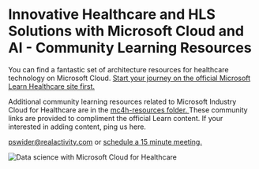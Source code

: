 # Innovative Healthcare and HLS Solutions with Microsoft Cloud and AI - Community Learning Resources

You can find a fantastic set of architecture resources for healthcare technology on Microsoft Cloud. [Start your journey on the official Microsoft Learn Healthcare site first.](https://learn.microsoft.com/en-us/azure/architecture/industries/healthcare)

Additional community learning resources related to Microsoft Industry Cloud for Healthcare are in the [mc4h-resources folder. ](https://github.com/pswider/Microsoft-Cloud-for-Healthcare-Architect-Resources/blob/main/mc4h-resources/mc4h-resources.md) These community links are provided to compliment the official Learn content. If your interested in adding content, ping us here.

pswider@realactivity.com or [schedule a 15 minute meeting.](https://calendly.com/paulswider)

![Data science with Microsoft Cloud for Healthcare](https://github.com/pswider/mc4h/blob/main/mc4h-resources/clinical-insights-solution.png)
